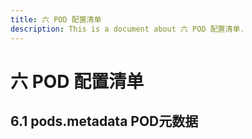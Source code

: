 ```yaml
---
title: 六 POD 配置清单
description: This is a document about 六 POD 配置清单.
---
```


# 六 POD 配置清单

## 6.1 pods.metadata POD元数据
